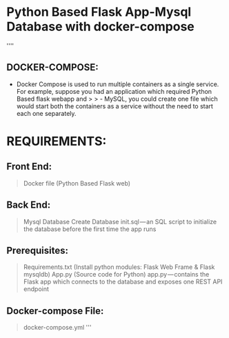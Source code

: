 # Python Based Flask App-Mysql Database with docker-compose
''''
## DOCKER-COMPOSE:
- Docker Compose is used to run multiple containers as a single service. For example, suppose you had an application which required Python Based flask webapp and > > - MySQL, you could create one file which would start both the containers as a service without the need to start each one separately.
# REQUIREMENTS:
## Front End:	
>	Docker file (Python Based Flask web)
## Back End:	
> Mysql Database Create Database init.sql — an SQL script to initialize the database before the first time the app runs
## Prerequisites:
> Requirements.txt (Install python modules: Flask Web Frame & Flask mysqldb)
> App.py (Source code for Python) app.py — contains the Flask app which connects to the database and exposes one REST API endpoint
## Docker-compose File:
> docker-compose.yml
'''
